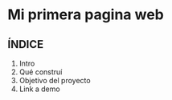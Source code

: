 # Mi primera pagina web
## ÍNDICE
1. Intro
2. Qué construí
3. Objetivo del proyecto
4. Link a demo


